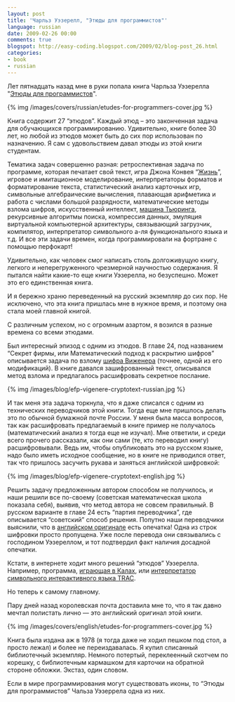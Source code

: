 ```yaml
---
layout: post
title: 'Чарльз Уэзерелл, "Этюды для программистов"'
language: russian
date: 2009-02-26 00:00
comments: true
blogspot: http://easy-coding.blogspot.com/2009/02/blog-post_26.html
categories:
- book
- russian
---
```

Лет пятнадцать назад мне в руки попала книга Чарльза Уэзерелла "[Этюды для программистов][]".

[Этюды для программистов]: http://www.ozon.ru/context/detail/id/1940685/?partner=easy-coding

{% img /images/covers/russian/etudes-for-programmers-cover.jpg %}

Книга содержит 27 “этюдов”. Каждый этюд – это законченная задача для обучающихся программированию. Удивительно, книге более 30 лет, но любой из этюдов может быть до сих пор использован по назначению. Я сам с удовольствием давал этюды из этой книги студентам.

Тематика задач совершенно разная: ретроспективная задача по программе, которая печатает свой текст, игра Джона Конвея “[Жизнь][]”, игровое и имитационное моделирование, интерпретаторы форматов и форматирование текста, статистический анализ карточных игр, символьные алгебраические вычисления, плавающая арифметика и работа с числами большой разрядности, математические методы взлома шифров, искусственный интеллект, [машина Тьюринга][], рекурсивные алгоритмы поиска, компрессия данных, эмуляция виртуальной компьютерной архитектуры, связывающий загрузчик, компилятор, интерпретатор символьного а-ля функционального языка и т.д. И все эти задачи времен, когда программировали на фортране с помощью перфокарт!

[Жизнь]: http://ru.wikipedia.org/wiki/%D0%98%D0%B3%D1%80%D0%B0_%D0%B6%D0%B8%D0%B7%D0%BD%D1%8C
[машина Тьюринга]: http://ru.wikipedia.org/wiki/%D0%9C%D0%B0%D1%88%D0%B8%D0%BD%D0%B0_%D1%82%D1%8C%D1%8E%D1%80%D0%B8%D0%BD%D0%B3%D0%B0

Удивительно, как человек смог написать столь долгоживущую книгу, легкого и неперегруженного чрезмерной научностью содержания. Я пытался найти какие-то еще книги Уэзерелла, но безуспешно. Может это его единственная книга.

И я бережно храню переведенный на русский экземпляр до сих пор. Не исключено, что эта книга пришлась мне в нужное время, и поэтому она стала моей главной книгой.

С различным успехом, но с огромным азартом, я возился в разные времена со всеми этюдами.

Был интересный эпизод с одним из этюдов. В главе 24, под названием “Секрет фирмы, или Математический подход к раскрытию шифров” описывается задача по взлому [шифра Виженера][Шифр Виженера] (точнее, одной из его модификаций). В книге давался зашифрованный текст, описывался метод взлома и предлагалось расшифровать секретное послание.

[Шифр Виженера]: http://ru.wikipedia.org/wiki/%D0%A8%D0%B8%D1%84%D1%80_%D0%92%D0%B8%D0%B6%D0%B5%D0%BD%D0%B5%D1%80%D0%B0

{% img /images/blog/efp-vigenere-cryptotext-russian.jpg %}

И так меня эта задача торкнула, что я даже списался с одним из технических переводчиков этой книги. Тогда еще мне пришлось делать это по обычной бумажной почте России. У меня была масса вопросов, так как расшифровать предлагаемый в книге пример не получалось (математический анализ я тогда еще не изучал). Мне ответили, и среди всего прочего рассказали, как они сами (те, кто переводил книгу) расшифровывали. Ведь им, чтобы опубликовать это на русском языке, надо было иметь исходное сообщение, но в книге не приводился ответ, так что пришлось засучить рукава и заняться английской шифровкой:

{% img /images/blog/efp-vigenere-cryptotext-english.jpg %}

Решить задачу предложенным автором способом не получилось, и наши решили все по-своему (советская математическая школа показала себя), выявив, что метод автора не совсем правильный. В русском варианте в главе 24 есть “партия переводчика”, где описывается “советский” способ решения. Попутно наши переводчики выяснили, что в [английском оригинале][Etudes for programmers] есть опечатка! Одна из строк шифровки просто пропущена. Уже после перевода они связывались с господином Уэзереллом, и тот подтвердил факт наличия досадной опечатки.

[Etudes for programmers]: http://www.amazon.com/Etudes-Programmers-Charles-Wetherell/dp/0132918072/

Кстати, в интернете ходит много решений “этюдов” Уэзерелла. Например, программа, [играющая в Калах][Kalah], или [интерпретатор символьного интерактивного языка TRAC][Trac].

[Kalah]: http://vak.ru/doku.php/proj/kalah/kalah
[Trac]: http://vak.ru/doku.php/proj/trac/trac

Но теперь к самому главному.

Пару дней назад королевская почта доставила мне то, что я так давно мечтал полистать лично — это английский оригинал этой книги.

{% img /images/covers/english/etudes-for-programmers-cover.jpg %}

Книга была издана аж в 1978 (я тогда даже не ходил пешком под стол, а просто лежал) и более не переиздавалась. Я купил списанный библиотечный экземпляр. Немного потертый, переклеенный скотчем по корешку, с библиотечным кармашком для карточки на обратной стороне обложки. Экстаз, один словом.

Если в мире программирования могут существовать иконы, то “Этюды для программистов” Чальза Уэзеррела одна из них.
